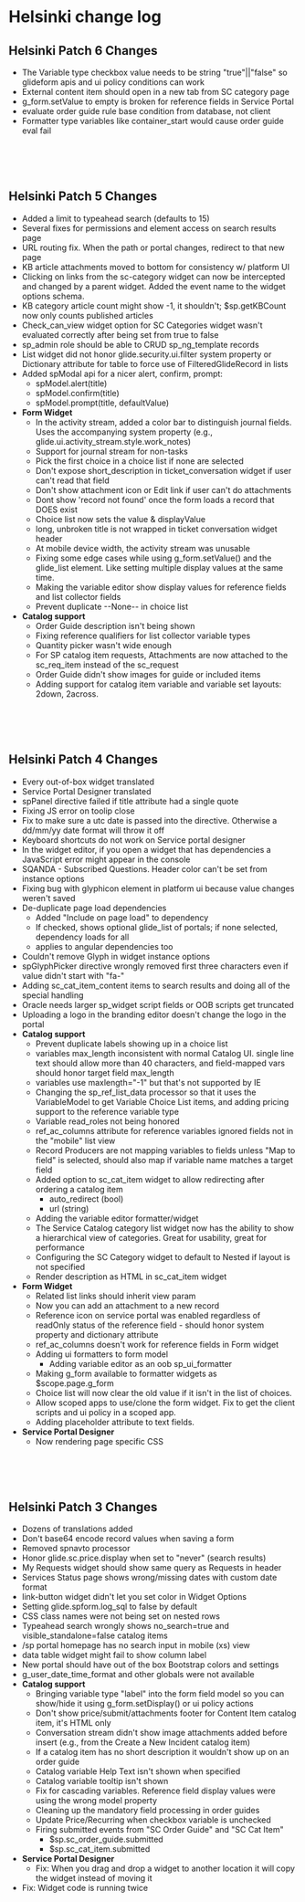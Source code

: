 # Helsinki change log


## Helsinki Patch 6 Changes

* The Variable type checkbox value needs to be string "true"||"false" so glideform apis and ui policy conditions can work
* External content item should open in a new tab from SC category page
* g_form.setValue to empty is broken for reference fields in Service Portal
* evaluate order guide rule base condition from database, not client
* Formatter type variables like container_start would cause order guide eval fail

<br /><br /><br />

## Helsinki Patch 5 Changes
* Added a limit to typeahead search (defaults to 15)
* Several fixes for permissions and element access on search results page
* URL routing fix. When the path or portal changes, redirect to that new page
* KB article attachments moved to bottom for consistency w/ platform UI
* Clicking on links from the sc-category widget can now be intercepted and changed by a parent widget. Added the event name to the widget options schema.
* KB category article count might show -1, it shouldn't; $sp.getKBCount now only counts published articles
* Check_can_view widget option for SC Categories widget wasn't evaluated correctly after being set from true to false
* sp_admin role should be able to CRUD sp_ng_template records
* List widget did not honor glide.security.ui.filter system property or Dictionary attribute for table to force use of FilteredGlideRecord in lists
* Added spModal api for a nicer alert, confirm, prompt:
	* spModel.alert(title)
	* spModel.confirm(title)
	* spModel.prompt(title, defaultValue)
* **Form Widget**
	* In the activity stream, added a color bar to distinguish journal fields. Uses the accompanying system property (e.g., glide.ui.activity_stream.style.work_notes)
	* Support for journal stream for non-tasks
	* Pick the first choice in a choice list if none are selected
	* Don't expose short_description in ticket_conversation widget if user can't read that field
	* Don't show attachment icon or Edit link if user can't do attachments
	* Dont show 'record not found' once the form loads a record that DOES exist
	* Choice list now sets the value & displayValue
	* long, unbroken title is not wrapped in ticket conversation widget header
	* At mobile device width, the activity stream was unusable
	* Fixing some edge cases while using g_form.setValue() and the glide_list element. Like setting multiple display values at the same time.
	* Making the variable editor show display values for reference fields and list collector fields
	* Prevent duplicate --None-- in choice list
* **Catalog support**
	* Order Guide description isn't being shown
	* Fixing reference qualifiers for list collector variable types
	* Quantity picker wasn't wide enough
	* For SP catalog item requests, Attachments are now attached to the sc_req_item instead of the sc_request
	* Order Guide didn't show images for guide or included items
	* Adding support for catalog item variable and variable set layouts: 2down, 2across.
	

<br /><br /><br />

## Helsinki Patch 4 Changes

* Every out-of-box widget translated
* Service Portal Designer translated
* spPanel directive failed if title attribute had a single quote
* Fixing JS error on toolip close
* Fix to make sure a utc date is passed into the <sn-day-ago /> directive. Otherwise a dd/mm/yy date format will throw it off
* Keyboard shortcuts do not work on Service portal designer
* In the widget editor, if you open a widget that has dependencies a JavaScript error might appear in the console
* SQANDA - Subscribed Questions. Header color can't be set from instance options
* Fixing bug with glyphicon element in platform ui because value changes weren't saved
* De-duplicate page load dependencies
	* Added "Include on page load" to dependency
	* If checked, shows optional glide_list of portals; if none selected, dependency loads for all
	* applies to angular dependencies too
* Couldn't remove Glyph in widget instance options
* spGlyphPicker directive wrongly removed first three characters even if value didn't start with "fa-"
* Adding sc_cat_item_content items to search results and doing all of the special handling
* Oracle needs larger sp_widget script fields or OOB scripts get truncated
* Uploading a logo in the branding editor doesn't change the logo in the portal
* **Catalog support**
	* Prevent duplicate labels showing up in a choice list
	* variables max_length inconsistent with normal Catalog UI. single line text should allow more than 40 characters, and field-mapped vars should honor target field max_length
	* variables use maxlength="-1" but that's not supported by IE
	* Changing the sp_ref_list_data processor so that it uses the VariableModel to get Variable Choice List items, and adding pricing support to the reference variable type
	* Variable read_roles not being honored
	* ref_ac_columns attribute for reference variables ignored fields not in the "mobile" list view
	* Record Producers are not mapping variables to fields unless "Map to field" is selected, should also map if variable name matches a target field
	* Added option to sc_cat_item widget to allow redirecting after ordering a catalog item
		* auto_redirect (bool)
		* url (string)
	* Adding the variable editor formatter/widget
	* The Service Catalog category list widget now has the ability to show a hierarchical view of categories. Great for usability, great for performance
	* Configuring the SC Category widget to default to Nested if layout is not specified
	* Render description as HTML in sc_cat_item widget
* **Form Widget** 
	* Related list links should inherit view param
	* Now you can add an attachment to a new record
	* Reference icon on service portal was enabled regardless of readOnly status of the reference field - should honor system property and dictionary attribute
	* ref_ac_columns doesn't work for reference fields in Form widget
	* Adding ui formatters to form model
		* Adding variable editor as an oob sp_ui_formatter
	* Making g_form available to formatter widgets as $scope.page.g_form
	* Choice list will now clear the old value if it isn't in the list of choices.
	* Allow scoped apps to use/clone the form widget. Fix to get the client scripts and ui policy in a scoped app.
	* Adding placeholder attribute to text fields.
* **Service Portal Designer**
	* Now rendering page specific CSS




<br /><br /><br />

## Helsinki Patch 3 Changes

* Dozens of translations added
* Don't base64 encode record values when saving a form
* Removed spnavto processor
* Honor glide.sc.price.display when set to "never" (search results)
* My Requests widget should show same query as Requests in header
* Services Status page shows wrong/missing dates with custom date format
* link-button widget didn't let you set color in Widget Options
* Setting glide.spform.log_sql to false by default
* CSS class names were not being set on nested rows
* Typeahead search wrongly shows no_search=true and visible_standalone=false catalog items
* /sp portal homepage has no search input in mobile (xs) view
* data table widget might fail to show column label
* New portal should have out of the box Bootstrap colors and settings
* g_user_date_time_format and other globals were not available
* **Catalog support**
	* Bringing variable type "label" into the form field model so you can show/hide it using g_form.setDisplay() or ui policy actions
	* Don't show price/submit/attachments footer for Content Item catalog item, it's HTML only
	* Conversation stream didn't show image attachments added before insert (e.g., from the Create a New Incident catalog item)
	* If a catalog item has no short description it wouldn't show up on an order guide
	* Catalog variable Help Text isn't shown when specified
	* Catalog variable tooltip isn't shown
	* Fix for cascading variables. Reference field display values were using the wrong model property
	* Cleaning up the mandatory field processing in order guides
	* Update Price/Recurring when checkbox variable is unchecked
	* Firing submitted events from "SC Order Guide" and "SC Cat Item"
		* $sp.sc_order_guide.submitted
		* $sp.sc_cat_item.submitted	
* **Service Portal Designer**
	* Fix: When you drag and drop a widget to another location it will copy the widget instead of moving it
* Fix: Widget code is running twice
